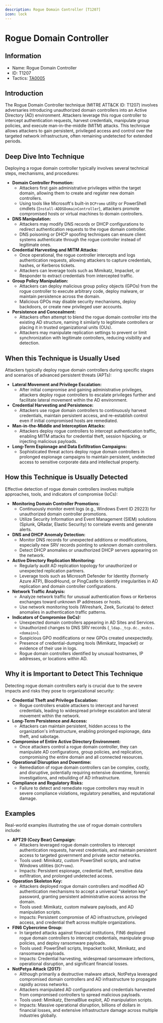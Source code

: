 ```yaml
---
description: Rogue Domain Controller [T1207]
icon: lock
---
```


# Rogue Domain Controller

## Information

* Name: Rogue Domain Controller
* ID: T1207
* Tactics: [TA0005](./)

## Introduction

The Rogue Domain Controller technique (MITRE ATT\&CK ID: T1207) involves adversaries introducing unauthorized domain controllers into an Active Directory (AD) environment. Attackers leverage this rogue controller to intercept authentication requests, harvest credentials, manipulate group policies, and execute man-in-the-middle (MITM) attacks. This technique allows attackers to gain persistent, privileged access and control over the targeted network infrastructure, often remaining undetected for extended periods.

## Deep Dive Into Technique

Deploying a rogue domain controller typically involves several technical steps, mechanisms, and procedures:

* **Domain Controller Promotion:**
  * Attackers first gain administrative privileges within the target domain, allowing them to create and register new domain controllers.
  * Using tools like Microsoft's built-in `DCPromo` utility or PowerShell cmdlets (`Install-ADDSDomainController`), attackers promote compromised hosts or virtual machines to domain controllers.
* **DNS Manipulation:**
  * Attackers may modify DNS records or DHCP configurations to redirect authentication requests to the rogue domain controller.
  * DNS poisoning or DHCP spoofing techniques can ensure client systems authenticate through the rogue controller instead of legitimate ones.
* **Credential Harvesting and MITM Attacks:**
  * Once operational, the rogue controller intercepts and logs authentication requests, allowing attackers to capture credentials, hashes, or Kerberos tickets.
  * Attackers can leverage tools such as Mimikatz, Impacket, or Responder to extract credentials from intercepted traffic.
* **Group Policy Manipulation:**
  * Attackers can deploy malicious group policy objects (GPOs) from the rogue controller to execute arbitrary code, deploy malware, or maintain persistence across the domain.
  * Malicious GPOs may disable security mechanisms, deploy backdoors, or create new privileged user accounts.
* **Persistence and Concealment:**
  * Attackers often attempt to blend the rogue domain controller into the existing AD structure, naming it similarly to legitimate controllers or placing it in trusted organizational units (OUs).
  * Attackers may manipulate replication settings to prevent or limit synchronization with legitimate controllers, reducing visibility and detection.

## When this Technique is Usually Used

Attackers typically deploy rogue domain controllers during specific stages and scenarios of advanced persistent threats (APTs):

* **Lateral Movement and Privilege Escalation:**
  * After initial compromise and gaining administrative privileges, attackers deploy rogue controllers to escalate privileges further and facilitate lateral movement within the AD environment.
* **Credential Harvesting and Persistence:**
  * Attackers use rogue domain controllers to continuously harvest credentials, maintain persistent access, and re-establish control even if initial compromised hosts are remediated.
* **Man-in-the-Middle and Interception Attacks:**
  * Attackers deploy rogue controllers to intercept authentication traffic, enabling MITM attacks for credential theft, session hijacking, or injecting malicious payloads.
* **Long-Term Espionage and Data Exfiltration Campaigns:**
  * Sophisticated threat actors deploy rogue domain controllers in prolonged espionage campaigns to maintain persistent, undetected access to sensitive corporate data and intellectual property.

## How this Technique is Usually Detected

Effective detection of rogue domain controllers involves multiple approaches, tools, and indicators of compromise (IoCs):

* **Monitoring Domain Controller Promotions:**
  * Continuously monitor event logs (e.g., Windows Event ID 29223) for unauthorized domain controller promotions.
  * Utilize Security Information and Event Management (SIEM) solutions (Splunk, QRadar, Elastic Security) to correlate events and generate alerts.
* **DNS and DHCP Anomaly Detection:**
  * Monitor DNS records for unexpected additions or modifications, especially new SRV records pointing to unknown domain controllers.
  * Detect DHCP anomalies or unauthorized DHCP servers appearing on the network.
* **Active Directory Replication Monitoring:**
  * Regularly audit AD replication topology for unauthorized or unexpected replication partners.
  * Leverage tools such as Microsoft Defender for Identity (formerly Azure ATP), BloodHound, or PingCastle to identify irregularities in AD replication and domain controller configurations.
* **Network Traffic Analysis:**
  * Analyze network traffic for unusual authentication flows or Kerberos exchanges toward unknown IP addresses or hosts.
  * Use network monitoring tools (Wireshark, Zeek, Suricata) to detect anomalies in authentication traffic patterns.
* **Indicators of Compromise (IoCs):**
  * Unexpected domain controllers appearing in AD Sites and Services.
  * Unauthorized changes to DNS SRV records (`_ldap._tcp.dc._msdcs.<domain>`).
  * Suspicious GPO modifications or new GPOs created unexpectedly.
  * Presence of credential-dumping tools (Mimikatz, Impacket) or evidence of their use in logs.
  * Rogue domain controllers identified by unusual hostnames, IP addresses, or locations within AD.

## Why it is Important to Detect This Technique

Detecting rogue domain controllers early is crucial due to the severe impacts and risks they pose to organizational security:

* **Credential Theft and Privilege Escalation:**
  * Rogue controllers enable attackers to intercept and harvest credentials, leading to widespread privilege escalation and lateral movement within the network.
* **Long-Term Persistence and Access:**
  * Attackers can maintain persistent, hidden access to the organization's infrastructure, enabling prolonged espionage, data theft, and sabotage.
* **Compromise of Entire Active Directory Environment:**
  * Once attackers control a rogue domain controller, they can manipulate AD configurations, group policies, and replication, compromising the entire domain and all connected resources.
* **Operational Disruption and Downtime:**
  * Remediation of rogue domain controllers can be complex, costly, and disruptive, potentially requiring extensive downtime, forensic investigations, and rebuilding of AD infrastructure.
* **Compliance and Regulatory Risks:**
  * Failure to detect and remediate rogue controllers may result in severe compliance violations, regulatory penalties, and reputational damage.

## Examples

Real-world examples illustrating the use of rogue domain controllers include:

* **APT29 (Cozy Bear) Campaign:**
  * Attackers leveraged rogue domain controllers to intercept authentication requests, harvest credentials, and maintain persistent access to targeted government and private sector networks.
  * Tools used: Mimikatz, custom PowerShell scripts, and native Windows utilities (`DCPromo`).
  * Impacts: Persistent espionage, credential theft, sensitive data exfiltration, and prolonged undetected access.
* **Operation Skeleton Key:**
  * Attackers deployed rogue domain controllers and modified AD authentication mechanisms to accept a universal "skeleton key" password, granting persistent administrative access across the domain.
  * Tools used: Mimikatz, custom malware payloads, and AD manipulation scripts.
  * Impacts: Persistent compromise of AD infrastructure, privileged access, and credential theft across multiple organizations.
* **FIN6 Cybercrime Group:**
  * In targeted attacks against financial institutions, FIN6 deployed rogue domain controllers to intercept credentials, manipulate group policies, and deploy ransomware payloads.
  * Tools used: PowerShell scripts, Impacket toolkit, Mimikatz, and ransomware payloads.
  * Impacts: Credential harvesting, widespread ransomware infections, operational disruption, and significant financial losses.
* **NotPetya Attack (2017):**
  * Although primarily a destructive malware attack, NotPetya leveraged compromised domain controllers and AD infrastructure to propagate rapidly across networks.
  * Attackers manipulated AD configurations and credentials harvested from compromised controllers to spread malicious payloads.
  * Tools used: Mimikatz, EternalBlue exploit, AD manipulation scripts.
  * Impacts: Massive operational disruption, billions of dollars in financial losses, and extensive infrastructure damage across multiple industries globally.

